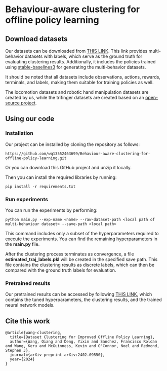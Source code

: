 # Behaviour-aware clustering for offline policy learning

## Download datasets
Our datasets can be downloaded from [THIS LINK](https://drive.google.com/drive/folders/14EYcggpa4KCgRevSe0dh3H3-8leQGIok). This link provides multi-behavior datasets with labels, which serve as the ground truth for evaluating clustering results. Additionally, it includes the policies trained using [stable-baselines3](https://stable-baselines3.readthedocs.io/en/master/) for generating the multi-behavior datasets.   

It should be noted that all datasets include observations, actions, rewards, terminals, and labels, making them suitable for training policies as well.  

The locomotion datasets and robotic hand manipulation datasets are created by us, while the trifinger datasets are created based on an [open-source project](https://webdav.tuebingen.mpg.de/trifinger-rl/docs/datasets/index.html).

## Using our code
### Installation
Our project can be installed by cloning the repository as follows:
```
https://github.com/wq13552463699/Behaviour-aware-clustering-for-offline-policy-learning.git
```
Or you can download this GitHub project and unzip it locally. 

Then you can install the required libraries by running:  
```
pip install -r requirements.txt
```

### Run experiments
You can run the experiments by performing:
```
python main.py --exp-name <name> --raw-dataset-path <local path of multi-behaviour dataset> --save-path <local path>
```
This command includes only a subset of the hyperparameters required to execute the experiments. You can find the remaining hyperparameters in the **main.py** file.  

After the clustering process terminates as convergence, a file **estimated_traj_labels.pkl** will be created in the specified save path. This file contains the clustering results as discrete labels, which can then be compared with the ground truth labels for evaluation.

### Pretrained results
Our pretrained results can be accessed by following [THIS LINK](https://drive.google.com/drive/folders/1OYTtaq-Y-bH3j030jGdch71eGQoJnkqr?usp=sharing), which contains the tuned hyperparameters, the clustering results, and the trained neural network models.

## Cite this work
```
@article{wang-clustering,
  title={Dataset Clustering for Improved Offline Policy Learning},
  author={Wang, Qiang and Deng, Yixin and Sanchez, Francisco Roldan and Wang, Keru and McGuinness, Kevin and O'Connor, Noel and Redmond, Stephen J},
  journal={arXiv preprint arXiv:2402.09550},
  year={2024}
}
```

